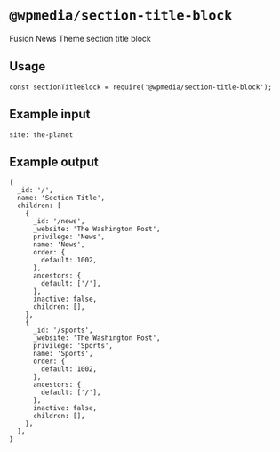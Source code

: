 # `@wpmedia/section-title-block`

Fusion News Theme section title block

## Usage

```
const sectionTitleBlock = require('@wpmedia/section-title-block');
```

## Example input

```
site: the-planet
```

## Example output

```
{
  _id: '/',
  name: 'Section Title',
  children: [
    {
      _id: '/news',
      _website: 'The Washington Post',
      privilege: 'News',
      name: 'News',
      order: {
        default: 1002,
      },
      ancestors: {
        default: ['/'],
      },
      inactive: false,
      children: [],
    },
    {
      _id: '/sports',
      _website: 'The Washington Post',
      privilege: 'Sports',
      name: 'Sports',
      order: {
        default: 1002,
      },
      ancestors: {
        default: ['/'],
      },
      inactive: false,
      children: [],
    },
  ],
}
```
